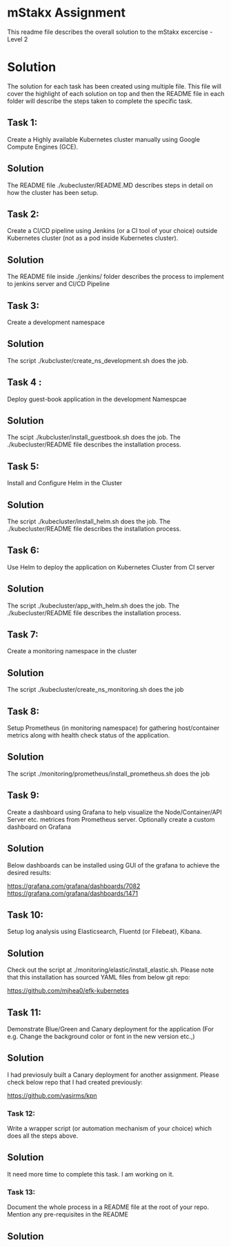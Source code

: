 # mStakx Assignment

This readme file describes the overall solution to the mStakx excercise - Level 2

Solution
=======
The solution for each task has been created using multiple file. This file will cover the highlight of each solution on top and then the README file in each folder will describe the steps taken to complete the specific task.

## Task 1: 
Create a Highly available Kubernetes cluster manually using Google Compute Engines (GCE).

Solution
--------
The README file ./kubecluster/README.MD describes steps in detail on how the cluster has been setup.

## Task 2: 
Create a CI/CD pipeline using Jenkins (or a CI tool of your choice) outside Kubernetes cluster (not as a pod inside Kubernetes cluster).

Solution
--------
The README file inside ./jenkins/ folder describes the process to implement to jenkins server and CI/CD Pipeline


## Task 3: 
Create a development namespace

Solution
--------
The script ./kubcluster/create_ns_development.sh does the job.


## Task 4 : 
Deploy guest-book application in the development Namespcae

Solution
--------
The scipt ./kubcluster/install_guestbook.sh does the job. The ./kubecluster/README file describes the installation process.

## Task 5: 
Install and Configure Helm in the Cluster

Solution
--------
The script ./kubecluster/install_helm.sh does the job. The ./kubecluster/README file describes the installation process.

## Task 6: 
Use Helm to deploy the application on Kubernetes Cluster from CI server

Solution
--------
The script ./kubecluster/app_with_helm.sh does the job. The ./kubecluster/README file describes the installation process.

## Task 7: 
Create a monitoring namespace in the cluster

Solution
--------
The script ./kubecluster/create_ns_monitoring.sh does the job


## Task 8: 
Setup Prometheus (in monitoring namespace) for gathering host/container metrics along with health check status of the application.

Solution
--------
The script ./monitoring/prometheus/install_prometheus.sh does the job


## Task 9: 
Create a dashboard using Grafana to help visualize the Node/Container/API Server etc. metrices from Prometheus server. Optionally create a custom dashboard on Grafana

Solution
--------

Below dashboards can be installed using GUI of the grafana to achieve the desired results:

https://grafana.com/grafana/dashboards/7082
https://grafana.com/grafana/dashboards/1471


## Task 10: 
Setup log analysis using Elasticsearch, Fluentd (or Filebeat), Kibana.

Solution
--------
Check out the script at ./monitoring/elastic/install_elastic.sh. Please note that this installation has sourced YAML files from below git repo:

https://github.com/mjhea0/efk-kubernetes



## Task 11: 
Demonstrate Blue/Green and Canary deployment for the application (For e.g. Change the background color or font in the new version etc.,)


Solution
--------
I had previosuly built a Canary deployment for another assignment. Please check below repo that I had created previously:

https://github.com/yasirms/kpn

### Task 12: 
Write a wrapper script (or automation mechanism of your choice) which does all the steps above.

Solution
--------
It need more time to complete this task. I am working on it.



### Task 13: 
Document the whole process in a README file at the root of your repo. Mention any pre-requisites in the README

Solution
--------



